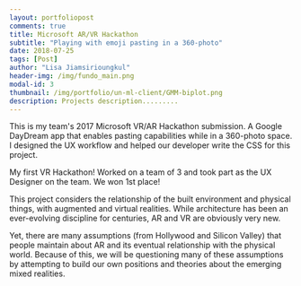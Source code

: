 ```yaml
---
layout: portfoliopost
comments: true
title: Microsoft AR/VR Hackathon
subtitle: "Playing with emoji pasting in a 360-photo"
date: 2018-07-25
tags: [Post]
author: "Lisa Jiamsirioungkul"
header-img: /img/fundo_main.png
modal-id: 3
thumbnail: /img/portfolio/un-ml-client/GMM-biplot.png
description: Projects description......... 
---
```


This is my team's 2017 Microsoft VR/AR Hackathon submission. A Google DayDream app that enables pasting capabilities while in a 360-photo space. I designed the UX workflow and helped our developer write the CSS for this project.

My first VR Hackathon! Worked on a team of 3 and took part as the UX Designer on the team. We won 1st place!

This project considers the relationship of the built environment and physical things, with augmented and virtual realities. While architecture has been an ever-evolving discipline for centuries, AR and VR are obviously very new. 

Yet, there are many assumptions (from Hollywood and Silicon Valley) that people maintain about AR and its eventual relationship with the physical world. Because of this, we will be questioning many of these assumptions by attempting to build our own positions and theories about the emerging mixed realities.

